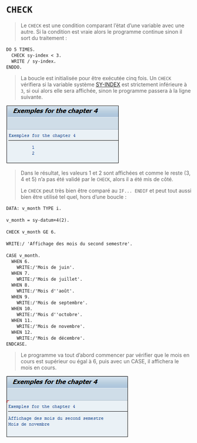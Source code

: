 # **`CHECK`**

> Le `CHECK` est une condition comparant l’état d’une variable avec une autre. Si la condition est vraie alors le programme continue sinon il sort du traitement :

```JS
DO 5 TIMES.
  CHECK sy-index < 3.
  WRITE / sy-index.
ENDDO.
```

> La boucle est initialisée pour être exécutée cinq fois. Un `CHECK` vérifiera si la variable système [SY-INDEX](../99_Help/02_SY-SYSTEM.md) est strictement inférieure à `3`, si oui alors elle sera affichée, sinon le programme passera à la ligne suivante.

![](../00_Ressources/03_03_01.png)

> Dans le résultat, les valeurs 1 et 2 sont affichées et comme le reste (3, 4 et 5) n’a pas été validé par le `CHECK`, alors il a été mis de côté.
>
> Le `CHECK` peut très bien être comparé au `IF... ENDIF` et peut tout aussi bien être utilisé tel quel, hors d’une boucle :

```JS
DATA: v_month TYPE i.

v_month = sy-datum+4(2).

CHECK v_month GE 6.

WRITE:/ 'Affichage des mois du second semestre'.

CASE v_month.
  WHEN 6.
    WRITE:/'Mois de juin'.
  WHEN 7.
    WRITE:/'Mois de juillet'.
  WHEN 8.
    WRITE:/'Mois d''août'.
  WHEN 9.
    WRITE:/'Mois de septembre'.
  WHEN 10.
    WRITE:/'Mois d''octobre'.
  WHEN 11.
    WRITE:/'Mois de novembre'.
  WHEN 12.
    WRITE:/'Mois de décembre'.
ENDCASE.
```

> Le programme va tout d’abord commencer par vérifier que le mois en cours est supérieur ou égal à 6, puis avec un CASE, il affichera le mois en cours.

![](../00_Ressources/03_03_02.png)
